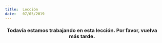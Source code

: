 ```yaml
---
title:  Lección
date:   07/05/2019
---
```


### <center>Todavía estamos trabajando en esta lección. Por favor, vuelva más tarde.</center>